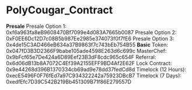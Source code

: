 # PolyCougar_Contract

**Presale**
Presale Option 1: 0xf6a963fa8eB9608470Bf7099e4d083A7665b0087
Presale Option 2: 0xF0EE6Dc12D7c08B5b987Ee2985e374073f0f7fE6
Presale Option 3: 0x4de15C3AD466eB634a37B9863f7c743bEb754B55
**Basic**
Token: 0x047fD3B3D2366F9babe105ade4598E263d6c699c
MasterChef: 0x9bFcf65e7De424a6D89Eef23B3dF8cdc965c654F
Referral: 0x6d06dB13b8A7072C4Ef39A2155EFF9BD4Af2E62F
Lock Contract: 0x9e44268d396B1370334cb69ad9e78dd37fedCd8d
Timelock (12 Hours): 0xecE5496F0F76fEd7a97C934322242a75923DBcB7
Timelock (7 Days): 0xedfEfc7D39C542B219Bb451309B71f86E279557D
